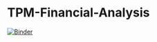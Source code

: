 # TPM-Financial-Analysis

[![Binder](https://mybinder.org/badge_logo.svg)](https://mybinder.org/v2/gh/thepythonmentor/TPM-Financial-Analysis/master)
